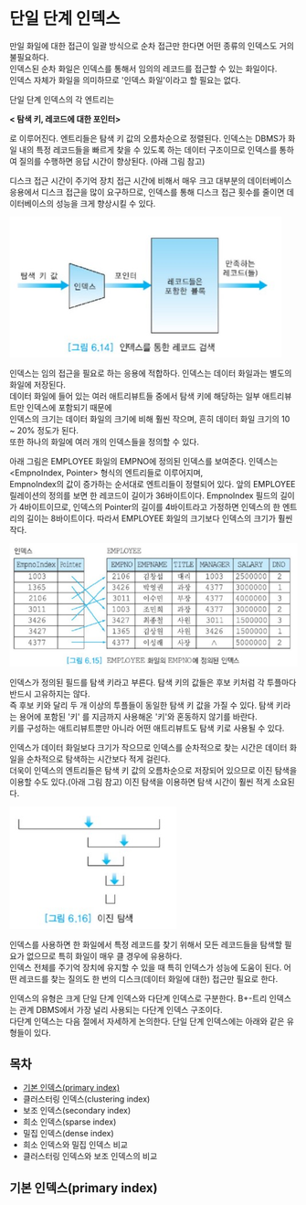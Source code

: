 # 단일 단계 인덱스

만일 화일에 대한 접근이 일괄 방식으로 순차 접근만 한다면 어떤 종류의 인덱스도 거의 불필요하다.  
인덱스된 순차 화일은 인덱스를 통해서 임의의 레코드를 접근할 수 있는 화일이다.  
인덱스 자체가 화일을 의미하므로 '인덱스 화일'이라고 할 필요는 없다.

단일 단계 인덱스의 각 엔트리는

__< 탐색 키, 레코드에 대한 포인터>__

로 이루어진다. 엔트리들은 탐색 키 값의 오름차순으로 정렬된다. 인덱스는 DBMS가 화일 내의 특정 레코드들을 빠르게 찾을 수 있도록 하는 데이터 구조이므로 인덱스를 통하여 질의를 수행하면 응답 시간이 향상된다. (아래 그림 참고)

디스크 접근 시간이 주기억 장치 접근 시간에 비해서 매우 크고 대부분의 데이터베이스 응용에서 디스크 접근을 많이 요구하므로, 인덱스를 통해 디스크 접근 횟수를 줄이면 데이터베이스의 성능을 크게 향상시킬 수 있다.

![](./image/6-5/ex1.jpg)

인덱스는 임의 접근을 필요로 하는 응용에 적합하다. 인덱스는 데이터 화일과는 별도의 화일에 저장된다.  
데이터 화일에 들어 있는 여러 애트리뷰트들 중에서 탐색 키에 해당하는 일부 애트리뷰트만 인덱스에 포함되기 때문에  
인덱스의 크기는 데이터 화일의 크기에 비해 훨씬 작으며, 흔히 데이터 화일 크기의 10 ~ 20% 정도가 된다.  
또한 하나의 화일에 여러 개의 인덱스들을 정의할 수 있다.

아래 그림은 EMPLOYEE 화일의 EMPNO에 정의된 인덱스를 보여준다. 인덱스는 <EmpnoIndex, Pointer> 형식의 엔트리들로 이루어지며,  
EmpnoIndex의 값이 증가하는 순서대로 엔트리들이 정렬되어 있다. 앞의 EMPLOYEE 릴레이션의 정의를 보면 한 레코드이 길이가 36바이트이다. EmpnoIndex 필드의 길이가 4바이트이므로, 인덱스의 Pointer의 길이를 4바이트라고 가정하면 인덱스의 한 엔트리의 길이는 8바이트이다. 따라서 EMPLOYEE 화일의 크기보다 인덱스의 크기가 훨씬 작다.

![](./image/6-5/ex2.jpg)

인덱스가 정의된 필드를 탐색 키라고 부른다. 탐색 키의 값들은 후보 키처럼 각 투플마다 반드시 고유하지는 않다.  
즉 후보 키와 달리 두 개 이상의 투플들이 동일한 탐색 키 값을 가질 수 있다. 탐색 키라는 용어에 포함된 '키' 를 지금까지 사용해온 '키'와 혼동하지 않기를 바란다.  
키를 구성하는 애트리뷰트뿐만 아니라 어떤 애트리뷰트도 탐색 키로 사용될 수 있다.

인덱스가 데이터 화일보다 크기가 작으므로 인덱스를 순차적으로 찾는 시간은 데이터 화일을 순차적으로 탐색하는 시간보다 적게 걸린다.  
더욱이 인덱스의 엔트리들은 탐색 키 값의 오름차순으로 저장되어 있으므로 이진 탐색을 이용할 수도 있다.(아래 그림 참고) 이진 탐색을 이용하면 탐색 시간이 훨씬 적게 소요된다.

![](./image/6-5/ex3.jpg)

인덱스를 사용하면 한 화일에서 특정 레코드를 찾기 위해서 모든 레코드들을 탐색할 필요가 없으므로 특히 화일이 매우 클 경우에 유용하다.  
인덱스 전체를 주기억 장치에 유지할 수 있을 때 특히 인덱스가 성능에 도움이 된다. 어떤 레코드를 찾는 질의도 한 번의 디스크(데이터 화일에 대한) 접근만 필요로 한다.

인덱스의 유형은 크게 단일 단계 인덱스와 다단계 인덱스로 구분한다. B+-트리 인덱스는 관계 DBMS에서 가장 널리 사용되는 다단계 인덱스 구조이다.  
다단계 인덱스는 다음 절에서 자세하게 논의한다. 단일 단계 인덱스에는 아래와 같은 유형들이 있다.



## 목차

- [기본 인덱스(primary index)](#기본-인덱스primary-index)
- 클러스터링 인덱스(clustering index)
- 보조 인덱스(secondary index)
- 희소 인덱스(sparse index)
- 밀집 인덱스(dense index)
- 희소 인덱스와 밀집 인덱스 비교
- 클러스터링 인덱스와 보조 인덱스의 비교



## 기본 인덱스(primary index)



